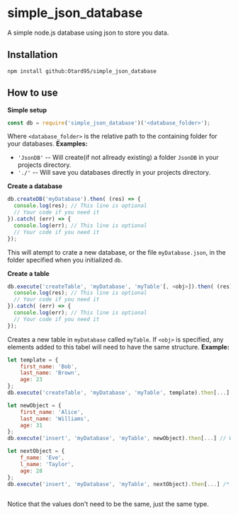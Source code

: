 # simple_json_database
A simple node.js database using json to store you data.

## Installation
```
npm install github:Otard95/simple_json_database
```

## How to use
**Simple setup**
```javascript
const db = require('simple_json_database')('<database_folder>');
```
Where `<database_folder>` is the relative path to the containing folder for your databases.
**Examples:**
* `'JsonDB'` -- Will create(if not allready existing) a folder `JsonDB` in your projects directory.
* `'./'` -- Will save you databases directly in your projects directory.

**Create a database**
```javascript
db.createDB('myDatabase').then( (res) => {
  console.log(res); // This line is optional
  // Your code if you need it
}).catch( (err) => {
  console.log(err); // This line is optional
  // Your code if you need it
});
```
This will atempt to crate a new database, or the file `myDatabase.json`, in the folder specified when you initialized `db`.

**Create a table**
```javascript
db.execute('createTable', 'myDatabase', 'myTable'[, <obj>]).then( (res) => {
  console.log(res); // This line is optional
  // Your code if you need it
}).catch( (err) => {
  console.log(err); // This line is optional
  // Your code if you need it
});
```
Creates a new table in `myDatabase` called `myTable`.
If `<obj>` is specified, any elements added to this tabel will need to have the same structure.
**Example:**
```javascript
let template = {
    first_name: 'Bob',
    last_name: 'Brown',
    age: 23
};
db.execute('createTable', 'myDatabase', 'myTable', template).then[...] // We assume this works

let newObject = {
    first_name: 'Alice',
    last_name: 'Williams',
    age: 31
};
db.execute('insert', 'myDatabase', 'myTable', newObject).then[...] // Will work

let nextObject = {
    f_name: 'Eve',
    l_name: 'Taylor',
    age: 28
};
db.execute('insert', 'myDatabase', 'myTable', nextObject).then[...] /* Will NOT work since the property
                                                                        names are incorrect */
```
Notice that the values don't need to be the same, just the same type.
